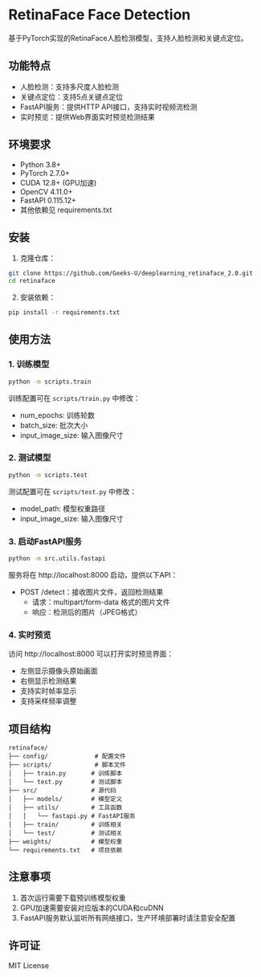 # RetinaFace Face Detection

基于PyTorch实现的RetinaFace人脸检测模型，支持人脸检测和关键点定位。

## 功能特点

- 人脸检测：支持多尺度人脸检测
- 关键点定位：支持5点关键点定位
- FastAPI服务：提供HTTP API接口，支持实时视频流检测
- 实时预览：提供Web界面实时预览检测结果

## 环境要求

- Python 3.8+
- PyTorch 2.7.0+
- CUDA 12.8+ (GPU加速)
- OpenCV 4.11.0+
- FastAPI 0.115.12+
- 其他依赖见 requirements.txt

## 安装

1. 克隆仓库：
```bash
git clone https://github.com/Geeks-U/deeplearning_retinaface_2.0.git
cd retinaface
```

2. 安装依赖：
```bash
pip install -r requirements.txt
```

## 使用方法

### 1. 训练模型

```bash
python -m scripts.train
```

训练配置可在 `scripts/train.py` 中修改：
- num_epochs: 训练轮数
- batch_size: 批次大小
- input_image_size: 输入图像尺寸

### 2. 测试模型

```bash
python -m scripts.test
```

测试配置可在 `scripts/test.py` 中修改：
- model_path: 模型权重路径
- input_image_size: 输入图像尺寸

### 3. 启动FastAPI服务

```bash
python -m src.utils.fastapi
```

服务将在 http://localhost:8000 启动，提供以下API：

- POST /detect：接收图片文件，返回检测结果
  - 请求：multipart/form-data 格式的图片文件
  - 响应：检测后的图片（JPEG格式）

### 4. 实时预览

访问 http://localhost:8000 可以打开实时预览界面：
- 左侧显示摄像头原始画面
- 右侧显示检测结果
- 支持实时帧率显示
- 支持采样频率调整

## 项目结构

```
retinaface/
├── config/             # 配置文件
├── scripts/            # 脚本文件
│   ├── train.py       # 训练脚本
│   └── test.py        # 测试脚本
├── src/               # 源代码
│   ├── models/        # 模型定义
│   ├── utils/         # 工具函数
│   │   └── fastapi.py # FastAPI服务
│   ├── train/         # 训练相关
│   └── test/          # 测试相关
├── weights/           # 模型权重
└── requirements.txt   # 项目依赖
```

## 注意事项

1. 首次运行需要下载预训练模型权重
2. GPU加速需要安装对应版本的CUDA和cuDNN
3. FastAPI服务默认监听所有网络接口，生产环境部署时请注意安全配置

## 许可证

MIT License
